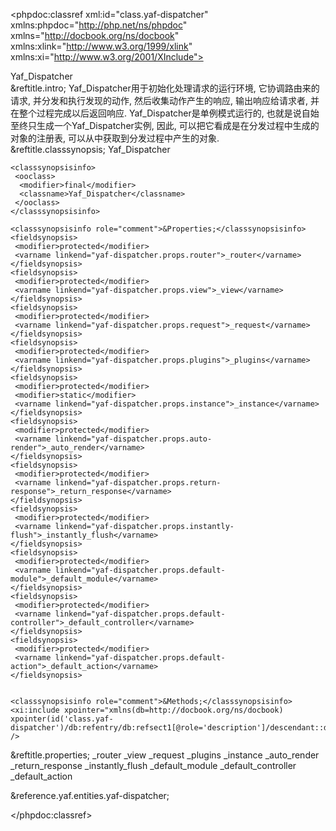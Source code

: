 <?xml version="1.0" encoding="utf-8"?>
<!-- $Revision: 320234 $ -->

<phpdoc:classref xml:id="class.yaf-dispatcher" xmlns:phpdoc="http://php.net/ns/phpdoc" xmlns="http://docbook.org/ns/docbook" xmlns:xlink="http://www.w3.org/1999/xlink" xmlns:xi="http://www.w3.org/2001/XInclude">

 <title>Yaf_Dispatcher 类</title>
 <titleabbrev>Yaf_Dispatcher</titleabbrev>

 <partintro>

<!-- {{{ Yaf_Dispatcher intro -->
  <section xml:id="yaf-dispatcher.intro">
   &reftitle.intro;
   <para>
    <classname>Yaf_Dispatcher</classname>用于初始化处理请求的运行环境, 
    它协调路由来的请求, 并分发和执行发现的动作, 
    然后收集动作产生的响应, 输出响应给请求者, 并在整个过程完成以后返回响应.
   </para>
   <para>
    <classname>Yaf_Dispatcher</classname>是单例模式运行的, 
    也就是说自始至终只生成一个<classname>Yaf_Dispatcher</classname>实例, 
    因此, 可以把它看成是在分发过程中生成的对象的注册表, 可以从中获取到分发过程中产生的对象.
   </para>
  </section>
<!-- }}} -->

  <section xml:id="yaf-dispatcher.synopsis">
   &reftitle.classsynopsis;

<!-- {{{ Synopsis -->
   <classsynopsis>
    <ooclass><classname>Yaf_Dispatcher</classname></ooclass>

<!-- {{{ Class synopsis -->
    <classsynopsisinfo>
     <ooclass>
      <modifier>final</modifier>
      <classname>Yaf_Dispatcher</classname>
     </ooclass>
    </classsynopsisinfo>
<!-- }}} -->
    <classsynopsisinfo role="comment">&Properties;</classsynopsisinfo>
    <fieldsynopsis>
     <modifier>protected</modifier>
     <varname linkend="yaf-dispatcher.props.router">_router</varname>
    </fieldsynopsis>
    <fieldsynopsis>
     <modifier>protected</modifier>
     <varname linkend="yaf-dispatcher.props.view">_view</varname>
    </fieldsynopsis>
    <fieldsynopsis>
     <modifier>protected</modifier>
     <varname linkend="yaf-dispatcher.props.request">_request</varname>
    </fieldsynopsis>
    <fieldsynopsis>
     <modifier>protected</modifier>
     <varname linkend="yaf-dispatcher.props.plugins">_plugins</varname>
    </fieldsynopsis>
    <fieldsynopsis>
     <modifier>protected</modifier>
     <modifier>static</modifier>
     <varname linkend="yaf-dispatcher.props.instance">_instance</varname>
    </fieldsynopsis>
    <fieldsynopsis>
     <modifier>protected</modifier>
     <varname linkend="yaf-dispatcher.props.auto-render">_auto_render</varname>
    </fieldsynopsis>
    <fieldsynopsis>
     <modifier>protected</modifier>
     <varname linkend="yaf-dispatcher.props.return-response">_return_response</varname>
    </fieldsynopsis>
    <fieldsynopsis>
     <modifier>protected</modifier>
     <varname linkend="yaf-dispatcher.props.instantly-flush">_instantly_flush</varname>
    </fieldsynopsis>
    <fieldsynopsis>
     <modifier>protected</modifier>
     <varname linkend="yaf-dispatcher.props.default-module">_default_module</varname>
    </fieldsynopsis>
    <fieldsynopsis>
     <modifier>protected</modifier>
     <varname linkend="yaf-dispatcher.props.default-controller">_default_controller</varname>
    </fieldsynopsis>
    <fieldsynopsis>
     <modifier>protected</modifier>
     <varname linkend="yaf-dispatcher.props.default-action">_default_action</varname>
    </fieldsynopsis>

    
    <classsynopsisinfo role="comment">&Methods;</classsynopsisinfo>
    <xi:include xpointer="xmlns(db=http://docbook.org/ns/docbook) xpointer(id('class.yaf-dispatcher')/db:refentry/db:refsect1[@role='description']/descendant::db:methodsynopsis[1])" />
   </classsynopsis>
<!-- }}} -->

  </section>

  
<!-- {{{ Yaf_Dispatcher properties -->
  <section xml:id="yaf-dispatcher.props">
   &reftitle.properties;
   <variablelist>
    <varlistentry xml:id="yaf-dispatcher.props.router">
     <term><varname>_router</varname></term>
     <listitem>
      <para></para>
     </listitem>
    </varlistentry>
    <varlistentry xml:id="yaf-dispatcher.props.view">
     <term><varname>_view</varname></term>
     <listitem>
      <para></para>
     </listitem>
    </varlistentry>
    <varlistentry xml:id="yaf-dispatcher.props.request">
     <term><varname>_request</varname></term>
     <listitem>
      <para></para>
     </listitem>
    </varlistentry>
    <varlistentry xml:id="yaf-dispatcher.props.plugins">
     <term><varname>_plugins</varname></term>
     <listitem>
      <para></para>
     </listitem>
    </varlistentry>
    <varlistentry xml:id="yaf-dispatcher.props.instance">
     <term><varname>_instance</varname></term>
     <listitem>
      <para></para>
     </listitem>
    </varlistentry>
    <varlistentry xml:id="yaf-dispatcher.props.auto-render">
     <term><varname>_auto_render</varname></term>
     <listitem>
      <para></para>
     </listitem>
    </varlistentry>
    <varlistentry xml:id="yaf-dispatcher.props.return-response">
     <term><varname>_return_response</varname></term>
     <listitem>
      <para></para>
     </listitem>
    </varlistentry>
    <varlistentry xml:id="yaf-dispatcher.props.instantly-flush">
     <term><varname>_instantly_flush</varname></term>
     <listitem>
      <para></para>
     </listitem>
    </varlistentry>
    <varlistentry xml:id="yaf-dispatcher.props.default-module">
     <term><varname>_default_module</varname></term>
     <listitem>
      <para></para>
     </listitem>
    </varlistentry>
    <varlistentry xml:id="yaf-dispatcher.props.default-controller">
     <term><varname>_default_controller</varname></term>
     <listitem>
      <para></para>
     </listitem>
    </varlistentry>
    <varlistentry xml:id="yaf-dispatcher.props.default-action">
     <term><varname>_default_action</varname></term>
     <listitem>
      <para></para>
     </listitem>
    </varlistentry>
   </variablelist>
  </section>
<!-- }}} -->


 </partintro>

 &reference.yaf.entities.yaf-dispatcher;

</phpdoc:classref>

<!-- Keep this comment at the end of the file
Local variables:
mode: sgml
sgml-omittag:t
sgml-shorttag:t
sgml-minimize-attributes:nil
sgml-always-quote-attributes:t
sgml-indent-step:1
sgml-indent-data:t
indent-tabs-mode:nil
sgml-parent-document:nil
sgml-default-dtd-file:"~/.phpdoc/manual.ced"
sgml-exposed-tags:nil
sgml-local-catalogs:nil
sgml-local-ecat-files:nil
End:
vim600: syn=xml fen fdm=syntax fdl=2 si
vim: et tw=78 syn=sgml
vi: ts=1 sw=1
-->
